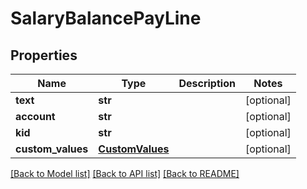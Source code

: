 # SalaryBalancePayLine

## Properties
Name | Type | Description | Notes
------------ | ------------- | ------------- | -------------
**text** | **str** |  | [optional] 
**account** | **str** |  | [optional] 
**kid** | **str** |  | [optional] 
**custom_values** | [**CustomValues**](CustomValues.md) |  | [optional] 

[[Back to Model list]](../README.md#documentation-for-models) [[Back to API list]](../README.md#documentation-for-api-endpoints) [[Back to README]](../README.md)

